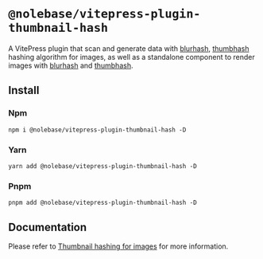 # `@nolebase/vitepress-plugin-thumbnail-hash`

A VitePress plugin that scan and generate data with [blurhash](https://github.com/woltapp/blurhash), [thumbhash](https://github.com/evanw/thumbhash) hashing algorithm for images, as well as a standalone component to render images with [blurhash](https://github.com/woltapp/blurhash) and [thumbhash](https://github.com/evanw/thumbhash).

## Install

### Npm

```shell
npm i @nolebase/vitepress-plugin-thumbnail-hash -D
```

### Yarn

```shell
yarn add @nolebase/vitepress-plugin-thumbnail-hash -D
```

### Pnpm

```shell
pnpm add @nolebase/vitepress-plugin-thumbnail-hash -D
```

## Documentation

Please refer to [Thumbnail hashing for images](https://nolebase-integrations.ayaka.io/en/integrations/vitepress-plugin-thumbnail-hash/) for more information.
